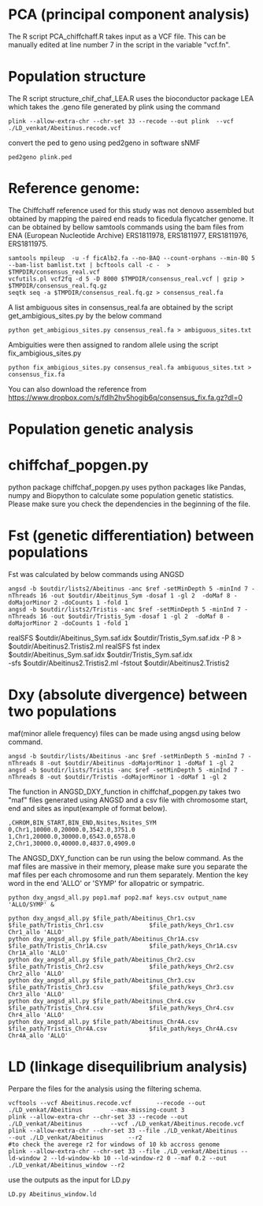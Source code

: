 # PCA (principal component analysis)
The R script PCA_chiffchaff.R takes input as a VCF file. This can be manually edited at line number 7 in the script in the variable "vcf.fn". 
# Population structure
The R script structure_chif_chaf_LEA.R uses the bioconductor package LEA which takes the .geno file generated by plink using the command 
```
plink --allow-extra-chr --chr-set 33 --recode --out plink  --vcf ./LD_venkat/Abeitinus.recode.vcf 
```
convert the ped to geno using ped2geno in software sNMF 
```
ped2geno plink.ped 
```
# Reference genome:
The Chiffchaff  reference used for this study was not denovo assembled but obtained by mapping the paired end reads to ficedula flycatcher genome. It can be obtained by bellow samtools commands using the bam files from ENA (European Nucleotide Archive) ERS1811978, ERS1811977, ERS1811976, ERS1811975. 
```
samtools mpileup  -u -f ficAlb2.fa --no-BAQ --count-orphans --min-BQ 5 --bam-list bamlist.txt | bcftools call -c -  > $TMPDIR/consensus_real.vcf
vcfutils.pl vcf2fq -d 5 -D 8000 $TMPDIR/consensus_real.vcf | gzip >  $TMPDIR/consensus_real.fq.gz
seqtk seq -a $TMPDIR/consensus_real.fq.gz > consensus_real.fa
```
A list ambiguous sites in consensus_real.fa are obtained by the script get_ambigious_sites.py by the below command
```
python get_ambigious_sites.py consensus_real.fa > ambiguous_sites.txt
```
Ambiguities were then assigned to random allele using the script fix_ambigious_sites.py
```
python fix_ambigious_sites.py consensus_real.fa ambiguous_sites.txt > consensus_fix.fa
```
You can also download the reference from https://www.dropbox.com/s/fdlh2hv5hogib6q/consensus_fix.fa.gz?dl=0
# Population genetic analysis 
# chiffchaf_popgen.py
python package chiffchaf_popgen.py uses python packages like Pandas, numpy and Biopython to calculate some population genetic statistics. Please make sure you check the dependencies in the beginning of the file. 
# Fst (genetic differentiation) between populations
Fst was calculated by below commands using ANGSD
```
angsd -b $outdir/lists2/Abeitinus -anc $ref -setMinDepth 5 -minInd 7 -nThreads 16 -out $outdir/Abeitinus_Sym -dosaf 1 -gl 2  -doMaf 8 -doMajorMinor 2 -doCounts 1 -fold 1 
angsd -b $outdir/lists2/Tristis -anc $ref -setMinDepth 5 -minInd 7 -nThreads 16 -out $outdir/Tristis_Sym -dosaf 1 -gl 2  -doMaf 8 -doMajorMinor 2 -doCounts 1 -fold 1
```

realSFS  $outdir/Abeitinus_Sym.saf.idx $outdir/Tristis_Sym.saf.idx -P 8 > $outdir/Abeitinus2.Tristis2.ml
realSFS fst index $outdir/Abeitinus_Sym.saf.idx $outdir/Tristis_Sym.saf.idx \
-sfs $outdir/Abeitinus2.Tristis2.ml -fstout $outdir/Abeitinus2.Tristis2


# Dxy (absolute divergence) between two populations

maf(minor allele frequency) files can be made using angsd using below command. 

```
angsd -b $outdir/lists/Abeitinus -anc $ref -setMinDepth 5 -minInd 7 -nThreads 8 -out $outdir/Abeitinus -doMajorMinor 1 -doMaf 1 -gl 2 
angsd -b $outdir/lists/Tristis -anc $ref -setMinDepth 5 -minInd 7 -nThreads 8 -out $outdir/Tristis -doMajorMinor 1 -doMaf 1 -gl 2 
```

The function in ANGSD_DXY_function in chiffchaf_popgen.py takes two "maf" files generated using ANGSD and a csv file with chromosome start, end and sites as input(example of format below).

```
,CHROM,BIN_START,BIN_END,Nsites,Nsites_SYM
0,Chr1,10000.0,20000.0,3542.0,3751.0
1,Chr1,20000.0,30000.0,6543.0,6578.0
2,Chr1,30000.0,40000.0,4837.0,4909.0
```

The ANGSD_DXY_function can be run using the below command. As the maf files are massive in their memory, please make sure you separate the maf files per each chromosome and run them separately. Mention the key word in the end 'ALLO' or 'SYMP' for allopatric or sympatric. 


```
python dxy_angsd_all.py pop1.maf pop2.maf keys.csv output_name 'ALLO/SYMP' &
```
```
python dxy_angsd_all.py $file_path/Abeitinus_Chr1.csv           $file_path/Tristis_Chr1.csv             $file_path/keys_Chr1.csv Chr1_allo 'ALLO' 
python dxy_angsd_all.py $file_path/Abeitinus_Chr1A.csv          $file_path/Tristis_Chr1A.csv            $file_path/keys_Chr1A.csv Chr1A_allo 'ALLO' 
python dxy_angsd_all.py $file_path/Abeitinus_Chr2.csv           $file_path/Tristis_Chr2.csv             $file_path/keys_Chr2.csv Chr2_allo 'ALLO' 
python dxy_angsd_all.py $file_path/Abeitinus_Chr3.csv           $file_path/Tristis_Chr3.csv             $file_path/keys_Chr3.csv Chr3_allo 'ALLO' 
python dxy_angsd_all.py $file_path/Abeitinus_Chr4.csv           $file_path/Tristis_Chr4.csv             $file_path/keys_Chr4.csv Chr4_allo 'ALLO' 
python dxy_angsd_all.py $file_path/Abeitinus_Chr4A.csv          $file_path/Tristis_Chr4A.csv            $file_path/keys_Chr4A.csv Chr4A_allo 'ALLO' 
```
# LD (linkage disequilibrium analysis)
Perpare the files for the analysis using the filtering schema. 

```
vcftools --vcf Abeitinus.recode.vcf       --recode --out ./LD_venkat/Abeitinus        --max-missing-count 3
plink --allow-extra-chr --chr-set 33 --recode --out ./LD_venkat/Abeitinus        --vcf ./LD_venkat/Abeitinus.recode.vcf      
plink --allow-extra-chr --chr-set 33 --file ./LD_venkat/Abeitinus       --out ./LD_venkat/Abeitinus       --r2
#to check the averege r2 for windows of 10 kb accross genome
plink --allow-extra-chr --chr-set 33 --file ./LD_venkat/Abeitinus --ld-window 2 --ld-window-kb 10 --ld-window-r2 0 --maf 0.2 --out ./LD_venkat/Abeitinus_window --r2
```
use the outputs as the input for LD.py
```
LD.py Abeitinus_window.ld
```




